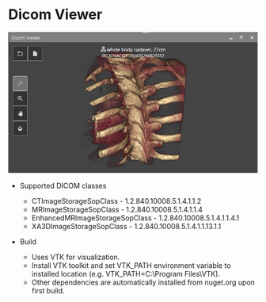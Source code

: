 # Dicom Viewer

![DICOM viewer](.github/screenshot.png)

* Supported DICOM classes
    * CTImageStorageSopClass - 1.2.840.10008.5.1.4.1.1.2
    * MRImageStorageSopClass - 1.2.840.10008.5.1.4.1.1.4
    * EnhancedMRImageStorageSopClass - 1.2.840.10008.5.1.4.1.1.4.1
    * XA3DImageStorageSopClass - 1.2.840.10008.5.1.4.1.1.13.1.1

* Build
    * Uses VTK for visualization.
    * Install VTK toolkit and set VTK_PATH environment variable to installed location (e.g. VTK_PATH=C:\Program Files\VTK).
    * Other dependencies are automatically installed from nuget.org upon first build. 

